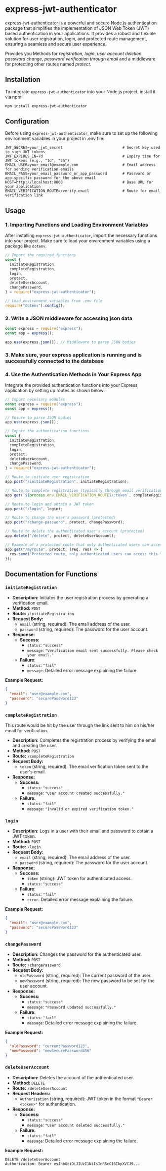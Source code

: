 # express-jwt-authenticator

express-jwt-authenticator is a powerful and secure Node.js authentication package that simplifies the implementation of JSON Web Token (JWT) based authentication in your applications. It provides a robust and flexible solution for user registration, login, and protected route management, ensuring a seamless and secure user experience.

Provides you Methods for _registration_, _login_, _user account deletion_, _password change_, _password verification through email_ and a middleware for protecting other routes named _protect_.

## Installation

To integrate `express-jwt-authenticator` into your Node.js project, install it via npm:

```bash
npm install express-jwt-authenticator
```

## Configuration

Before using `express-jwt-authenticator`, make sure to set up the following environment variables in your project in .env file:

```dotenv
JWT_SECRET=your_jwt_secret                           # Secret key used to sign JWT tokens
JWT_EXPIRES_IN=7d                                    # Expiry time for JWT tokens (e.g., "1d", "2h")
EMAIL_USER=your_email@example.com                    # Email address for sending verification emails
EMAIL_PASS=your_email_password_or_app_password       # Password or app-specific password for the above email
HOST=http://localhost:8000                           # Base URL for your application
EMAIL_VERIFICATION_ROUTE=/verify-email               # Route for email verification link
```

## Usage

### 1. Importing Functions and Loading Environment Variables

After installing `express-jwt-authenticator`, import the necessary functions into your project. Make sure to load your environment variables using a package like `dotenv`.

```js
// Import the required functions
const {
  initiateRegistration,
  completeRegistration,
  login,
  protect,
  deleteUserAccount,
  changePassword,
} = require("express-jwt-authenticator");

// Load environment variables from .env file
require("dotenv").config();
```

### 2. Write a JSON middleware for accessing json data

```js
const express = require("express");
const app = express();

app.use(express.json()); // Middleware to parse JSON bodies
```

### 3. Make sure, your express application is running and is successfully connected to the database

### 4. Use the Authentication Methods in Your Express App

Integrate the provided authentication functions into your Express application by setting up routes as shown below:

```js
// Import necessary modules
const express = require("express");
const app = express();

// Ensure to parse JSON bodies
app.use(express.json());

// Import the authentication functions
const {
  initiateRegistration,
  completeRegistration,
  login,
  protect,
  deleteUserAccount,
  changePassword,
} = require("express-jwt-authenticator");

// Route to initiate user registration
app.post("/initiateRegistration", initiateRegistration);

// Route to complete registration (typically through email verification)
app.get(`${process.env.EMAIL_VERIFICATION_ROUTE}/:token`, completeRegistration);

// Route to login and obtain a JWT token
app.post("/login", login);

// Route to change the user's password (protected)
app.post("/change-password", protect, changePassword);

// Route to delete the authenticated user's account (protected)
app.delete("/delete", protect, deleteUserAccount);

// Example of a protected route that only authenticated users can access
app.get("/myroute", protect, (req, res) => {
  res.send("Protected route, only authenticated users can access this.");
});
```

## Documentation for Functions

### `initiateRegistration`

- **Description:** Initiates the user registration process by generating a verification email.
- **Method:** `POST`
- **Route:** `/initiateRegistration`
- **Request Body:**
  - `email` (string, required): The email address of the user.
  - `password` (string, required): The password for the user account.
- **Response:**
  - **Success:**
    - `status`: `"success"`
    - `message`: `"Verification email sent successfully. Please check your email."`
  - **Failure:**
    - `status`: `"fail"`
    - `message`: Detailed error message explaining the failure.

**Example Request:**

```json
{
  "email": "user@example.com",
  "password": "securePassword123"
}
```

### `completeRegistration`

This route would be hit by the user through the link sent to him on his/her email for verification.

- **Description:** Completes the registration process by verifying the email and creating the user.
- **Method:** `POST`
- **Route:** `/completeRegistration`
- **Request Body:**
  - `token` (string, required): The email verification token sent to the user's email.
- **Response:**
  - **Success:**
    - `status`: `"success"`
    - `message`: `"User account created successfully."`
  - **Failure:**
    - `status`: `"fail"`
    - `message`: `"Invalid or expired verification token."`

### `login`

- **Description:** Logs in a user with their email and password to obtain a JWT token.
- **Method:** `POST`
- **Route:** `/login`
- **Request Body:**
  - `email` (string, required): The email address of the user.
  - `password` (string, required): The password for the user account.
- **Response:**
  - **Success:**
    - `token` (string): JWT token for authenticated access.
    - `status`: `"success"`
  - **Failure:**
    - `status`: `"fail"`
    - `error`: Detailed error message explaining the failure.

**Example Request:**

```json
{
  "email": "user@example.com",
  "password": "securePassword123"
}
```

### `changePassword`

- **Description:** Changes the password for the authenticated user.
- **Method:** `POST`
- **Route:** `/changePassword`
- **Request Body:**
  - `oldPassword` (string, required): The current password of the user.
  - `newPassword` (string, required): The new password to be set for the user account.
- **Response:**
  - **Success:**
    - `status`: `"success"`
    - `message`: `"Password updated successfully."`
  - **Failure:**
    - `status`: `"fail"`
    - `message`: Detailed error message explaining the failure.

**Example Request:**

```json
{
  "oldPassword": "currentPassword123",
  "newPassword": "newSecurePassword456"
}
```

### `deleteUserAccount`

- **Description:** Deletes the account of the authenticated user.
- **Method:** `DELETE`
- **Route:** `/deleteUserAccount`
- **Request Headers:**
  - `Authorization` (string, required): JWT token in the format `"Bearer <token>"` for authentication.
- **Response:**
  - **Success:**
    - `status`: `"success"`
    - `message`: `"User account deleted successfully."`
  - **Failure:**
    - `status`: `"fail"`
    - `message`: Detailed error message explaining the failure.

**Example Request:**

```http
DELETE /deleteUserAccount
Authorization: Bearer eyJhbGciOiJIUzI1NiIsInR5cCI6IkpXVCJ9...
```
